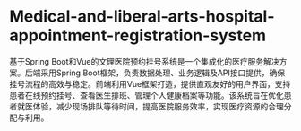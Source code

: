 # Medical-and-liberal-arts-hospital-appointment-registration-system
基于Spring Boot和Vue的文理医院预约挂号系统是一个集成化的医疗服务解决方案。后端采用Spring Boot框架，负责数据处理、业务逻辑及API接口提供，确保挂号流程的高效与稳定。前端利用Vue框架打造，提供直观友好的用户界面，支持患者在线预约挂号、查看医生排班、管理个人健康档案等功能。该系统旨在优化患者就医体验，减少现场排队等待时间，提高医院服务效率，实现医疗资源的合理分配与利用。
